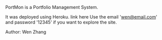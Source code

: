 PortMon is a Portfolio Management System.

It was deployed using Heroku. 
link here
Use the email 'wen@email.com' and password '12345' if you want to explore the site.

Author: Wen Zhang